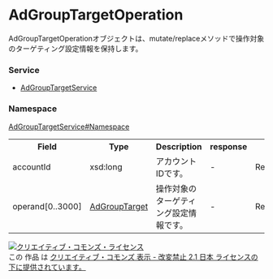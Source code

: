 # AdGroupTargetOperation
AdGroupTargetOperationオブジェクトは、mutate/replaceメソッドで操作対象のターゲティング設定情報を保持します。

### Service
+ [AdGroupTargetService](../../services/AdGroupTargetService.md)

### Namespace
[AdGroupTargetService#Namespace](../../services/AdGroupTargetService.md#namespace)

<table>
 <tr>
  <th>Field</th>
  <th>Type</th>
  <th>Description</th>
  <th>response</th>
  <th>add</th>
  <th>set</th>
  <th>remove</th>
  <th>replace</th>
 </tr>
 <tr>
  <td>accountId</td>
  <td>xsd:long</td>
  <td>アカウントIDです。</td>
  <td>-</td>
  <td>Requirement</td>
  <td>Requirement</td>
  <td>Requirement</td>
  <td>Requirement</td>
 </tr>
 <tr>
  <td>operand[0..3000]</td>
  <td><a href="./AdGroupTarget.md">AdGroupTarget</a></td>
  <td>操作対象のターゲティング設定情報です。</td>
  <td>-</td>
  <td>Requirement</td>
  <td>Requirement</td>
  <td>Requirement</td>
  <td>Requirement</td>
 </tr>
 </table> 
   
<a rel="license" href="http://creativecommons.org/licenses/by-nd/2.1/jp/"><img alt="クリエイティブ・コモンズ・ライセンス" style="border-width:0" src="https://i.creativecommons.org/l/by-nd/2.1/jp/88x31.png" /></a><br />この 作品 は <a rel="license" href="http://creativecommons.org/licenses/by-nd/2.1/jp/">クリエイティブ・コモンズ 表示 - 改変禁止 2.1 日本 ライセンスの下に提供されています。</a>
